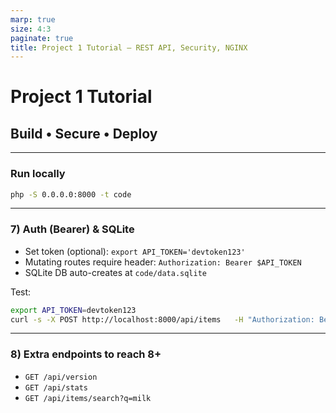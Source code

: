 ```yaml
---
marp: true
size: 4:3
paginate: true
title: Project 1 Tutorial — REST API, Security, NGINX
---
```


# Project 1 Tutorial
## Build • Secure • Deploy

---

### Run locally
```bash
php -S 0.0.0.0:8000 -t code
```


---

### 7) Auth (Bearer) & SQLite

- Set token (optional): `export API_TOKEN='devtoken123'`
- Mutating routes require header: `Authorization: Bearer $API_TOKEN`
- SQLite DB auto-creates at `code/data.sqlite`

Test:
```bash
export API_TOKEN=devtoken123
curl -s -X POST http://localhost:8000/api/items   -H "Authorization: Bearer $API_TOKEN" -H "Content-Type: application/json"   -d '{"name":"Cheese","note":"aged"}'
```

---

### 8) Extra endpoints to reach 8+

- `GET /api/version`
- `GET /api/stats`
- `GET /api/items/search?q=milk`
